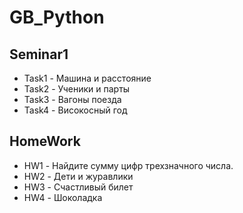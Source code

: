 # GB_Python
## Seminar1
* Task1 - Машина и расстояние
* Task2 - Ученики и парты
* Task3 - Вагоны поезда
* Task4 - Високосный год
## HomeWork
* HW1 - Найдите сумму цифр трехзначного числа.
* HW2 - Дети и журавлики
* HW3 - Счастливый билет
* HW4 - Шоколадка

